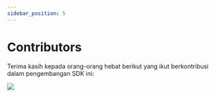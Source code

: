 ```yaml
---
sidebar_position: 5
---
```


# Contributors

Terima kasih kepada orang-orang hebat berikut yang ikut berkontribusi dalam pengembangan SDK ini:

<a href="https://github.com/ryanaidilp/stadata_flutter_sdk/graphs/contributors">
  <img src="https://contrib.rocks/image?repo=ryanaidilp/stadata_flutter_sdk" />
</a>
